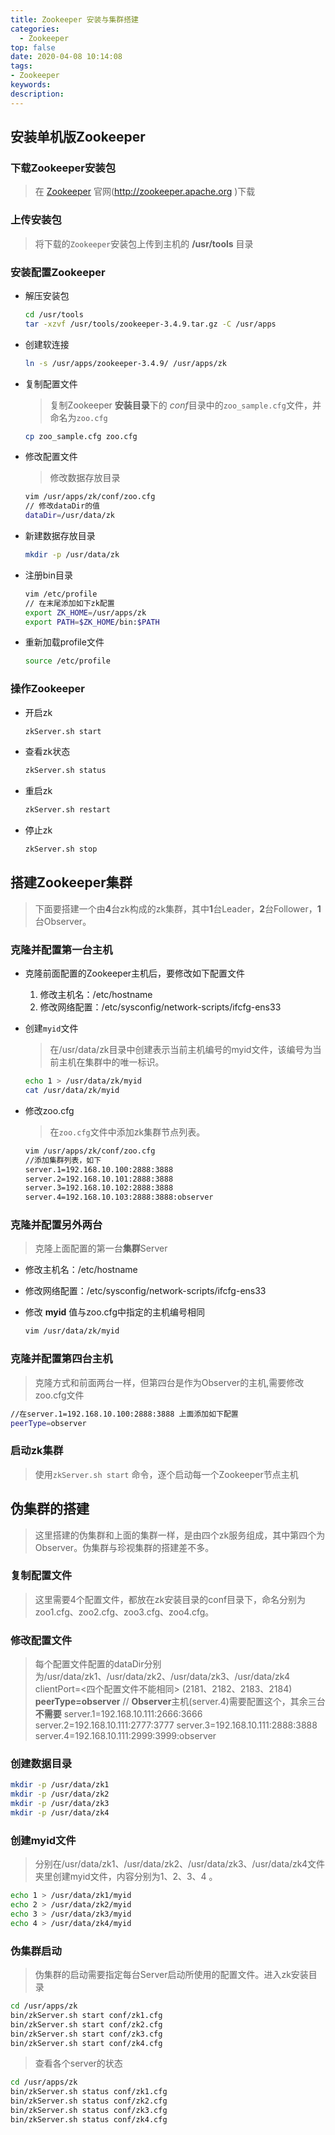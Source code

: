 ```yaml
---
title: Zookeeper 安装与集群搭建
categories:
  - Zookeeper
top: false
date: 2020-04-08 10:14:08
tags:
- Zookeeper
keywords:
description: 
---
```


## 安装单机版Zookeeper

### 下载Zookeeper安装包
  > 在 [Zookeeper](http://zookeeper.apache.org) 官网(http://zookeeper.apache.org )下载

### 上传安装包
  > 将下载的`Zookeeper`安装包上传到主机的 **/usr/tools** 目录

### 安装配置Zookeeper
- 解压安装包
  ```sh
  cd /usr/tools
  tar -xzvf /usr/tools/zookeeper-3.4.9.tar.gz -C /usr/apps
  ```
- 创建软连接
  ```sh
  ln -s /usr/apps/zookeeper-3.4.9/ /usr/apps/zk
  ```

- 复制配置文件
  > 复制Zookeeper **安装目录**下的 *conf*目录中的`zoo_sample.cfg`文件，并命名为`zoo.cfg`
  ```sh
  cp zoo_sample.cfg zoo.cfg
  ```
- 修改配置文件
  > 修改数据存放目录
  ```sh
  vim /usr/apps/zk/conf/zoo.cfg
  // 修改dataDir的值
  dataDir=/usr/data/zk
  ```

- 新建数据存放目录
  ```sh
  mkdir -p /usr/data/zk
  ```

- 注册bin目录
  ```sh
  vim /etc/profile
  // 在末尾添加如下zk配置
  export ZK_HOME=/usr/apps/zk
  export PATH=$ZK_HOME/bin:$PATH
  ```

- 重新加载profile文件
  ```sh
  source /etc/profile
  ```

### 操作Zookeeper
  - 开启zk
    ```sh
    zkServer.sh start
    ```

  - 查看zk状态
    ```sh
    zkServer.sh status
    ```

  - 重启zk
    ```sh
    zkServer.sh restart
    ```

  - 停止zk
    ```sh
    zkServer.sh stop
    ```

## 搭建Zookeeper集群
> 下面要搭建一个由**4**台zk构成的zk集群，其中**1**台Leader，**2**台Follower，**1**台Observer。

### 克隆并配置第一台主机
- 克隆前面配置的Zookeeper主机后，要修改如下配置文件
    1. 修改主机名：/etc/hostname
    2. 修改网络配置：/etc/sysconfig/network-scripts/ifcfg-ens33

- 创建`myid`文件
  > 在/usr/data/zk目录中创建表示当前主机编号的myid文件，该编号为当前主机在集群中的唯一标识。
  ```sh
  echo 1 > /usr/data/zk/myid
  cat /usr/data/zk/myid
  ```

- 修改zoo.cfg
  > 在`zoo.cfg`文件中添加zk集群节点列表。
  ```sh
  vim /usr/apps/zk/conf/zoo.cfg
  //添加集群列表，如下
  server.1=192.168.10.100:2888:3888
  server.2=192.168.10.101:2888:3888
  server.3=192.168.10.102:2888:3888
  server.4=192.168.10.103:2888:3888:observer
  ```

### 克隆并配置另外两台
> 克隆上面配置的第一台**集群**Server

  - 修改主机名：/etc/hostname
  - 修改网络配置：/etc/sysconfig/network-scripts/ifcfg-ens33
  - 修改 **myid** 值与zoo.cfg中指定的主机编号相同

    ```sh
    vim /usr/data/zk/myid
    ```

### 克隆并配置第四台主机
> 克隆方式和前面两台一样，但第四台是作为<span color="green">Observer</span>的主机,需要修改zoo.cfg文件

  ```sh
  //在server.1=192.168.10.100:2888:3888 上面添加如下配置
  peerType=observer
  ```

### 启动zk集群
> 使用`zkServer.sh start` 命令，逐个启动每一个Zookeeper节点主机


## 伪集群的搭建
> 这里搭建的伪集群和上面的集群一样，是由四个zk服务组成，其中第四个为Observer。伪集群与珍视集群的搭建差不多。

### 复制配置文件
> 这里需要4个配置文件，都放在zk安装目录的conf目录下，命名分别为zoo1.cfg、zoo2.cfg、zoo3.cfg、zoo4.cfg。

### 修改配置文件
> 每个配置文件配置的dataDir分别为/usr/data/zk1、/usr/data/zk2、/usr/data/zk3、/usr/data/zk4
> clientPort=<四个配置文件不能相同> (2181、2182、2183、2184)
> **peerType=observer**   //  **Observer**主机(server.4)需要配置这个，其余三台 **不需要**
> server.1=192.168.10.111:2666:3666
> server.2=192.168.10.111:2777:3777
> server.3=192.168.10.111:2888:3888
> server.4=192.168.10.111:2999:3999:observer

### 创建数据目录
  ```sh
  mkdir -p /usr/data/zk1
  mkdir -p /usr/data/zk2
  mkdir -p /usr/data/zk3
  mkdir -p /usr/data/zk4
  ```

### 创建myid文件
> 分别在/usr/data/zk1、/usr/data/zk2、/usr/data/zk3、/usr/data/zk4文件夹里创建myid文件，内容分别为1、2、3、4 。
  ```sh
  echo 1 > /usr/data/zk1/myid
  echo 2 > /usr/data/zk2/myid
  echo 3 > /usr/data/zk3/myid
  echo 4 > /usr/data/zk4/myid
  ```

### 伪集群启动
> 伪集群的启动需要指定每台Server启动所使用的配置文件。进入zk安装目录
  ```sh
  cd /usr/apps/zk
  bin/zkServer.sh start conf/zk1.cfg
  bin/zkServer.sh start conf/zk2.cfg
  bin/zkServer.sh start conf/zk3.cfg
  bin/zkServer.sh start conf/zk4.cfg
  ```

> 查看各个server的状态
  ```sh
  cd /usr/apps/zk
  bin/zkServer.sh status conf/zk1.cfg
  bin/zkServer.sh status conf/zk2.cfg
  bin/zkServer.sh status conf/zk3.cfg
  bin/zkServer.sh status conf/zk4.cfg
  ```